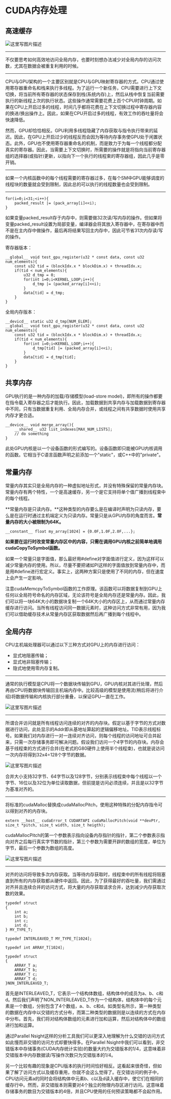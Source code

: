 # **CUDA内存处理**

## **高速缓存**

![这里写图片描述](《CUDA并行程序设计-GPU编程指南》读书笔记--(2)CUDA内存处理/1.png)

---
不仅要思考如何高效地访问全局内存，也要时刻想办法减少对全局内存的访问次数，尤其在数据会被重复利用的时候。

---
CPU与GPU架构的一个主要区别就是CPU与GPU映射寄存器的方式。CPU通过使用寄存器重命名和栈来执行多线程。为了运行一个新任务，CPU需要进行上下文切换，将当前所有寄存器的状态保存到栈(系统内存)上，然后从栈中恢复当前需要执行的新线程上次的执行状态。这些操作通常需要花费上百个CPU时钟周期。如果在CPU上开启过多的线程，时间几乎都将花费在上下文切换过程中寄存器内容的换进/换出操作上。因此，如果在CPU开启过多的线程，有效工作的吞吐量将会快速降低。

然而，GPU却恰恰相反。GPU利用多线程隐藏了内存获取与指令执行带来的延迟。因此，在GPU上开启过少的线程反而会因为等待内存事务使GPU处于闲置状态。此外，GPU也不使用寄存器重命名的机制，而是致力于为每一个线程都分配真实的寄存器。因此，当需要上下文切换时，所需要的操作就是将指向当前寄存器组的选择器(或指针)更新，以指向下一个执行的线程束的寄存器组，因此几乎是零开销。

---
如果一个内核函数中的每个线程需要的寄存器过多，在每个SM中GPU能够调度的线程块的数量就会受到限制，因此总的可以执行的线程数量也会受到限制。

---
```
for(i=0;i<31;<i++){
	packed_result |= (pack_array[i]<<i);
}
```
如果变量packed\_result存于内存中，则需要做32次读/写内存的操作。但如果将变量packed\_result设置为局部变量，编译器会将其放入寄存器中，在寄存器中而不是在主内存中做操作，最后再将结果写回主内存中，因此可节省31次内存读/写的操作。

寄存器版本：
```
__global__ void test_gpu_register(u32 * const data, const u32 num_elements){
	const u32 tid = (blockIdx.x * blockDim.x) + threadIdx.x;
	if(tid < num_elements){
		u32 d_tmp = 0;
		for(int i=0;i<KERNEL_LOOP;i++){
			d_tmp |= (packed_array[i]<<i);
		}
		data[tid] = d_tmp;
	}
}
```
全局内存版本：
```
__devicd__ static u32 d_tmp[NUM_ELEM];
__global__ void test_gpu_register(u32 * const data, const u32 num_elements){
	const u32 tid = (blockIdx.x * blockDim.x) + threadIdx.x;
	if(tid < num_elements){
		for(int i=0;i<KERNEL_LOOP;i++){
			d_tmp[tid] |= (packed_array[i]<<i);
		}
		data[tid] = d_tmp[tid];
	}
}
```
## **共享内存**

GPU执行的是一种内存的加载/存储模型(load-store model)，即所有的操作都要  在指令载入寄存器之后才能执行。因此，加载数据到共享内存与加载数据到寄存器中不同，只有当数据重复利用、全局内存合并，或线程之间有共享数据时使用共享内存才更合适。

```
__device__ void merge_array(){
	__shared__ u32 list_indexes[MAX_NUM_LISTS];
	// do something
}
```
此处GPU内核是以一个设备函数的形式编写的。设备函数即只能被GPU内核调用的函数。它相当于C语言函数声明之前添加一个"static"，或C++中的"private"。

## **常量内存**
常量内存其实只是全局内存的一种虚拟地址形式，并没有特殊保留的常量内存块。常量内存有两个特性，一个是高速缓存，另一个是它支持将单个值广播到线程束中的每个线程。

**常量内存是只读内存。**这种类型的内存要么是在编译时声明为只读内存，要么是在运行时通过主机端定义为只读内存。常量只是从GPU内存的角度而言。**常量内存的大小被限制为64K。**
```
__constant__ float my_array[1024] = {0.0F,1.0F,2.0F,...};
```
**如果要在运行时改变常量内存区中的内容，只需在调用GPU内核之前简单地调用cudaCopyToSymbol函数。**

如果一个常量只是字面值，那么最好用#define对字面值进行定义，因为这样可以减少常量内存的使用。所以，尽量不要把诸如PI这样的字面值放到常量内存中，而是用#define进行宏定义。事实上，这两种方案只是使用了不同的内存，但在速度上会产生一定影响。

注意cudaMemcpyToSymbol函数的工作原理。该函数可以将数据复制到GPU上任何以全局符号命名的内存区域，无论该符号是全局内存还是常量内存。因此，我们可以将一块64K大小的数据块复制一个64K大小的内存区上，从而通过常量内存缓存进行访问。当所有线程访问同一数据元素时，这种访问方式非常有用，因为我们可以借助缓存技术从常量内存区获取数据然后再广播到每个线程中。

## **全局内存**
CPU主机端处理器可以通过以下三种方式对GPU上的内存进行访问：

* 显式地阻塞传输；
* 显式地非阻塞传输；
* 隐式地使用零内存复制。

---
通常的执行模型是CPU将一个数据块传输到GPU，GPU内核对其进行处理，然后再由CPU将数据块传输回主机端内存中。比较高级的模型是使用流(稍后将进行介绍)将数据传输和内核执行部分重叠，以保证GPU一直在工作。

![这里写图片描述](《CUDA并行程序设计-GPU编程指南》读书笔记--(2)CUDA内存处理/2.png)

---
所谓合并访问就是所有线程访问连续的对齐的内存块。假定以基于字节的方式对数据进行访问，此处显示的Addr即从基地址算起的逻辑偏移地址。TID表示线程标号。如果我们对内存进行一对一连续对齐访问，则每个线程的访问地址可合并起来，只需一次存储事务即可解决问题。假设我们访问一个4字节的内存块。内存会基于线程束的方式进行合并(在老式的G80硬件上使用半个线程束)，也就是说访问一次内存将得到32x4=128个字节的数据。

![这里写图片描述](《CUDA并行程序设计-GPU编程指南》读书笔记--(2)CUDA内存处理/3.png)

合并大小支持32字节、64字节以及128字节，分别表示线程束中每个线程以一个字节、16位以及32位为单位读取数据，但前提是访问必须连续，并且是以32字节为基准对齐的。

---
将标准的cudaMalloc替换成cudaMallocPitch，使用这种特殊的分配内存指令可以得到对齐的内存块。
```
extern __host__ cudaError_t CUDARTAPI cudaMallocPitch(void **devPtr, 		    size_t *pitch, size_t width, size_t heigth);
```
cudaMallocPitch的第一个参数表示指向设备内存指针的指针，第二个参数表示指向对齐之后每行真实字节数的指针，第三个参数为需要开辟的数组的宽度，单位为字节，最后一个参数为数组的高度。

![这里写图片描述](《CUDA并行程序设计-GPU编程指南》读书笔记--(2)CUDA内存处理/4.png)

---
对齐的访问将导致多次内存获取。当等待内存获取时，线程束中的所有线程将阻塞直到所有的内存获取都从硬件中返回。因此，为了获得最好的吞吐量，我们需通过对齐并且连续合并的访问方式，将大量的内存获取请求合并，达到减少内存获取次数的效果。
```
typedef struct
{
    int a;
    int b;
    int c;
    int d;
} MY_TYPE_T;

typedef INTERLEAVED_T MY_TYPE_T[1024];

typedef int ARRAY_T[1024];

typedef struct
{
    ARRAY_T a;
    ARRAY_T b;
    ARRAY_T c;
    ARRAY_T d;
}NON_INTERLEAVED_T;
```
首先是INTERLEAVED\_T，它表示一个结构体数组，结构体中的成员为a、b、c和d。然后我们声明了NON\_INTERLEAVED\_T作为一个结构体，结构体中的每个元素是一个数组，分别包含了4个数组，a、b、c和d。如类型名所示，第一种类型的数据在内存中以交错的方式分布，而第二种类型的数据则是以连续的方式在内存中分布。首先，我们将对结构体数组的元素进行加和运算，然后对结构体中的数组进行加和运算。

通过Parallel Nsight这样的分析工具我们可以更深入地理解为什么交错的访问方式如此慢而非交错的访问方式却要快得多。在Parallel Nsight中我们可以看到，非交错版本中存储事务(CUDA内存统计实验)的数量大约为交错版本的1/4，这意味着非交错版本中内存数据读/写操作次数只为交错版本的1/4。

另一个比较有趣的现象是CPU版本的执行时间恰好相反。这看起来很奇怪，但如果了解了访问方式以及缓存重用，你就不会这么觉得了。在交错访问的例子中，CPU访问元素a的同时会将结构体中元素b、c以及d读入缓存中，使它们在相同的缓存行中。然而，非交错版本则需要对4个独立的物理内存区进行访问。这意味着存储事务的数目为交错版本的4倍，并且CPU使用的任何预读策略都不会起作用。
